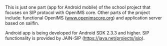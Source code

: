 This is just one part (app for Android mobile) of the school project that focuses on SIP protocol with OpenIMS core. Other parts of the project include: functional OpenIMS (www.openimscore.org) and application server based on sailfin.

Android app is being developed for Android SDK 2.3.3 and higher. SIP functionality is provided by JAIN-SIP (https://java.net/projects/jsip).